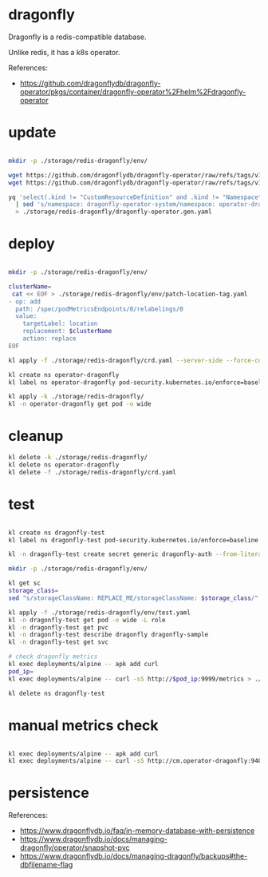
# dragonfly

Dragonfly is a redis-compatible database.

Unlike redis, it has a k8s operator.

References:
- https://github.com/dragonflydb/dragonfly-operator/pkgs/container/dragonfly-operator%2Fhelm%2Fdragonfly-operator

# update

```bash

mkdir -p ./storage/redis-dragonfly/env/

wget https://github.com/dragonflydb/dragonfly-operator/raw/refs/tags/v1.2.1/manifests/crd.yaml -O ./storage/redis-dragonfly/crd.yaml
wget https://github.com/dragonflydb/dragonfly-operator/raw/refs/tags/v1.2.1/manifests/dragonfly-operator.yaml -O ./storage/redis-dragonfly/env/dragonfly-operator.raw.yaml

yq 'select(.kind != "CustomResourceDefinition" and .kind != "Namespace")' ./storage/redis-dragonfly/env/dragonfly-operator.raw.yaml \
  | sed 's/namespace: dragonfly-operator-system/namespace: operator-dragonfly/' \
  > ./storage/redis-dragonfly/dragonfly-operator.gen.yaml

```

# deploy

```bash

mkdir -p ./storage/redis-dragonfly/env/

clusterName=
 cat << EOF > ./storage/redis-dragonfly/env/patch-location-tag.yaml
- op: add
  path: /spec/podMetricsEndpoints/0/relabelings/0
  value:
    targetLabel: location
    replacement: $clusterName
    action: replace
EOF

kl apply -f ./storage/redis-dragonfly/crd.yaml --server-side --force-conflicts

kl create ns operator-dragonfly
kl label ns operator-dragonfly pod-security.kubernetes.io/enforce=baseline

kl apply -k ./storage/redis-dragonfly/
kl -n operator-dragonfly get pod -o wide

```

# cleanup

```bash
kl delete -k ./storage/redis-dragonfly/
kl delete ns operator-dragonfly
kl delete -f ./storage/redis-dragonfly/crd.yaml
```

# test

```bash

kl create ns dragonfly-test
kl label ns dragonfly-test pod-security.kubernetes.io/enforce=baseline

kl -n dragonfly-test create secret generic dragonfly-auth --from-literal=password=dragonfly

mkdir -p ./storage/redis-dragonfly/env/

kl get sc
storage_class=
sed "s/storageClassName: REPLACE_ME/storageClassName: $storage_class/" ./storage/redis-dragonfly/test.template.yaml > ./storage/redis-dragonfly/env/test.yaml

kl apply -f ./storage/redis-dragonfly/env/test.yaml
kl -n dragonfly-test get pod -o wide -L role
kl -n dragonfly-test get pvc
kl -n dragonfly-test describe dragonfly dragonfly-sample
kl -n dragonfly-test get svc

# check dragonfly metrics
kl exec deployments/alpine -- apk add curl
pod_ip=
kl exec deployments/alpine -- curl -sS http://$pod_ip:9999/metrics > ./dragonfly-metrics.prom

kl delete ns dragonfly-test

```

# manual metrics check

```bash

kl exec deployments/alpine -- apk add curl
kl exec deployments/alpine -- curl -sS http://cm.operator-dragonfly:9402/metrics > ./cm-metrics.log

```

# persistence

References:
- https://www.dragonflydb.io/faq/in-memory-database-with-persistence
- https://www.dragonflydb.io/docs/managing-dragonfly/operator/snapshot-pvc
- https://www.dragonflydb.io/docs/managing-dragonfly/backups#the-dbfilename-flag
